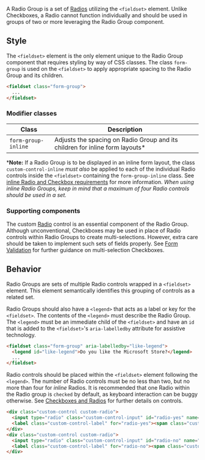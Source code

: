 A Radio Group is a set of [Radios](https://mwf.azurewebsites.net/catalog/checkbox-radio/index.html) utilizing the `<fieldset>` element. Unlike Checkboxes, a Radio cannot function individually and should be used in groups of two or more leveraging the Radio Group component.

## Style

The `<fieldset>` element is the only element unique to the Radio Group component that requires styling by way of CSS classes. The class `form-group` is used on the `<fieldset>` to apply appropriate spacing to the Radio Group and its children.

```html
<fieldset class="form-group">
  ...
</fieldset>
```

### Modifier classes

| Class               | Description |
|---------------------|-------------|
| `form-group-inline` | Adjusts the spacing on Radio Group and its children for inline form layouts* |

***Note:** If a Radio Group is to be displayed in an inline form layout, the class `custom-control-inline` _must also_ be applied to each of the individual Radio controls inside the `<fieldset>` containing the `form-group-inline` class. See [inline Radio and Checkbox requirements](https://mwf.azurewebsites.net/catalog/checkbox-radio/index.html#inline) for more information. _When using inline Radio Groups, keep in mind that a maximum of four Radio controls should be used in a set._

### Supporting components

The custom [Radio](https://mwf.azurewebsites.net/catalog/checkbox-radio/index.html) control is an essential component of the Radio Group. Although unconventional, Checkboxes may be used in place of Radio controls within Radio Groups to create multi-selections. However, extra care should be taken to implement such sets of fields properly. See [Form Validation](https://mwf.azurewebsites.net/catalog/validation/index.html) for further guidance on multi-selection Checkboxes.

## Behavior

Radio Groups are sets of multiple Radio controls wrapped in a `<fieldset>` element. This element semantically identifies this grouping of controls as a related set. 

Radio Groups should also have a `<legend>` that acts as a label or key for the `<fieldset>`. The contents of the `<legend>` must describe the Radio Group. The `<legend>` must be an immediate child of the `<fieldset>` and have an `id` that is added to the `<fieldset>`'s `aria-labelledby` attribute for assistive technology.

```html
<fieldset class="form-group" aria-labelledby="like-legend">
  <legend id="like-legend">Do you like the Microsoft Store?</legend>
  ...
</fieldset>
```

Radio controls should be placed within the `<fieldset>` element following the `<legend>`. The number of Radio controls must be no less than two, but no more than four for _inline_ Radios. It is recommended that one Radio within the Radio group is `checked` by default, as keyboard interaction can be buggy otherwise. See [Checkboxes and Radios](https://mwf.azurewebsites.net/catalog/checkbox-radio/index.html) for further details on controls.

```html
<div class="custom-control custom-radio">
  <input type="radio" class="custom-control-input" id="radio-yes" name="like" value="yes" checked>
  <label class="custom-control-label" for="radio-yes"><span class="custom-control-glyph" aria-hidden="true"></span>Yes</label>
</div>
<div class="custom-control custom-radio">
  <input type="radio" class="custom-control-input" id="radio-no" name="like" value="no">
  <label class="custom-control-label" for="radio-no"><span class="custom-control-glyph" aria-hidden="true"></span>No</label>
</div>
```